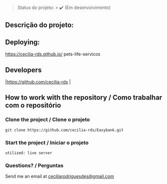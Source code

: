 
> Status do projeto: > :heavy_check_mark: (Em desenvolvimento)

## Descrição do projeto:



## Deploying:

https://cecilia-rds.github.io/ pets-life-servicos


## Developers

|https://github.com/cecilia-rds |

## How to work with the repository / Como trabalhar com o repositório


### Clone the project / Clone o projeto

```
git clone https://github.com/cecilia-rds/Easybank.git
```

### Start the project / Iniciar o projeto

```
utilized: live server
```

### Questions? / Perguntas

Send me an email at [ceciliarodriguesdes@gmail.com](mailto:ceciliarodriguesdes@gmail.com)

